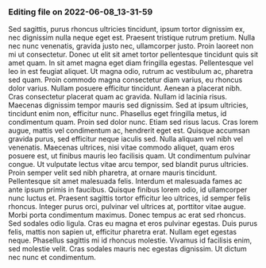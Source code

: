 

### Editing file on 2022-06-08_13-31-59

Sed sagittis, purus rhoncus ultricies tincidunt, ipsum tortor dignissim ex, nec dignissim nulla neque eget est. Praesent tristique rutrum pretium. Nulla nec nunc venenatis, gravida justo nec, ullamcorper justo. Proin laoreet non mi ut consectetur. Donec ut elit sit amet tortor pellentesque tincidunt quis sit amet quam. In sit amet magna eget diam fringilla egestas. Pellentesque vel leo in est feugiat aliquet. Ut magna odio, rutrum ac vestibulum ac, pharetra sed quam. Proin commodo magna consectetur diam varius, eu rhoncus dolor varius. Nullam posuere efficitur tincidunt. Aenean a placerat nibh.
Cras consectetur placerat quam ac gravida. Nullam id lacinia risus. Maecenas dignissim tempor mauris sed dignissim. Sed at ipsum ultricies, tincidunt enim non, efficitur nunc. Phasellus eget fringilla metus, id condimentum quam. Proin sed dolor nunc. Etiam sed risus lacus. Cras lorem augue, mattis vel condimentum ac, hendrerit eget est. Quisque accumsan gravida purus, sed efficitur neque iaculis sed. Nulla aliquam vel nibh vel venenatis. Maecenas ultrices, nisi vitae commodo aliquet, quam eros posuere est, ut finibus mauris leo facilisis quam. Ut condimentum pulvinar congue. Ut vulputate lectus vitae arcu tempor, sed blandit purus ultricies.
Proin semper velit sed nibh pharetra, at ornare mauris tincidunt. Pellentesque sit amet malesuada felis. Interdum et malesuada fames ac ante ipsum primis in faucibus. Quisque finibus lorem odio, id ullamcorper nunc luctus et. Praesent sagittis tortor efficitur leo ultrices, id semper felis rhoncus. Integer purus orci, pulvinar vel ultrices at, porttitor vitae augue. Morbi porta condimentum maximus. Donec tempus ac erat sed rhoncus. Sed sodales odio ligula. Cras eu magna et eros pulvinar egestas. Duis purus felis, mattis non sapien ut, efficitur pharetra erat. Nullam eget egestas neque. Phasellus sagittis mi id rhoncus molestie. Vivamus id facilisis enim, sed molestie velit. Cras sodales mauris nec egestas dignissim. Ut dictum nec nunc et condimentum.


